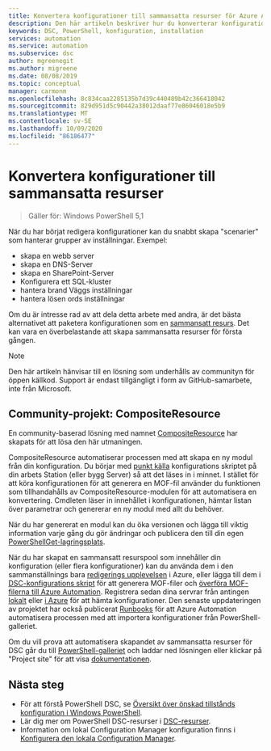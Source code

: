```yaml
---
title: Konvertera konfigurationer till sammansatta resurser för Azure Automation tillstånds konfiguration
description: Den här artikeln beskriver hur du konverterar konfigurationer till sammansatta resurser för Azure Automation tillstånds konfiguration.
keywords: DSC, PowerShell, konfiguration, installation
services: automation
ms.service: automation
ms.subservice: dsc
author: mgreenegit
ms.author: migreene
ms.date: 08/08/2019
ms.topic: conceptual
manager: carmonm
ms.openlocfilehash: 8c834caa2285135b7d39c440489b42c366418042
ms.sourcegitcommit: 829d951d5c90442a38012daaf77e86046018e5b9
ms.translationtype: MT
ms.contentlocale: sv-SE
ms.lasthandoff: 10/09/2020
ms.locfileid: "86186477"
---
```

# <a name="convert-configurations-to-composite-resources"></a>Konvertera konfigurationer till sammansatta resurser

> Gäller för: Windows PowerShell 5,1

När du har börjat redigera konfigurationer kan du snabbt skapa "scenarier" som hanterar grupper av inställningar.
Exempel:

- skapa en webb server
- skapa en DNS-Server
- skapa en SharePoint-Server
- Konfigurera ett SQL-kluster
- hantera brand Väggs inställningar
- hantera lösen ords inställningar

Om du är intresse rad av att dela detta arbete med andra, är det bästa alternativet att paketera konfigurationen som en [sammansatt resurs](/powershell/scripting/dsc/resources/authoringresourcecomposite).
Det kan vara en överbelastande att skapa sammansatta resurser för första gången.

> [!NOTE]
> Den här artikeln hänvisar till en lösning som underhålls av communityn för öppen källkod.
> Support är endast tillgängligt i form av GitHub-samarbete, inte från Microsoft.

## <a name="community-project-compositeresource"></a>Community-projekt: CompositeResource

En community-baserad lösning med namnet [CompositeResource](https://github.com/microsoft/compositeresource) har skapats för att lösa den här utmaningen.

CompositeResource automatiserar processen med att skapa en ny modul från din konfiguration.
Du börjar med [punkt källa](https://devblogs.microsoft.com/scripting/how-to-reuse-windows-powershell-functions-in-scripts/) konfigurations skriptet på din arbets Station (eller bygg Server) så att det läses in i minnet.
I stället för att köra konfigurationen för att generera en MOF-fil använder du funktionen som tillhandahålls av CompositeResource-modulen för att automatisera en konvertering.
Cmdleten läser in innehållet i konfigurationen, hämtar listan över parametrar och genererar en ny modul med allt du behöver.

När du har genererat en modul kan du öka versionen och lägga till viktig information varje gång du gör ändringar och publicera den till din egen [PowerShellGet-lagringsplats](https://powershellexplained.com/2018-03-03-Powershell-Using-a-NuGet-server-for-a-PSRepository/?utm_source=blog&utm_medium=blog&utm_content=psscriptrepo).

När du har skapat en sammansatt resurspool som innehåller din konfiguration (eller flera konfigurationer) kan du använda dem i den sammanställnings bara [redigerings upplevelsen](./compose-configurationwithcompositeresources.md) i Azure, eller lägga till dem i [DSC-konfigurations skript](/powershell/scripting/dsc/configurations/configurations) för att generera MOF-filer och [överföra MOF-filerna till Azure Automation](./tutorial-configure-servers-desired-state.md#create-and-upload-a-configuration-to-azure-automation).
Registrera sedan dina servrar från antingen [lokalt](./automation-dsc-onboarding.md#enable-physicalvirtual-linux-machines) eller [i Azure](./automation-dsc-onboarding.md#enable-azure-vms) för att hämta konfigurationer.
Den senaste uppdateringen av projektet har också publicerat [Runbooks](https://www.powershellgallery.com/packages?q=DscGallerySamples) för att Azure Automation automatisera processen med att importera konfigurationer från PowerShell-galleriet.

Om du vill prova att automatisera skapandet av sammansatta resurser för DSC går du till [PowerShell-galleriet](https://www.powershellgallery.com/packages/compositeresource/) och laddar ned lösningen eller klickar på "Project site" för att visa [dokumentationen](https://github.com/microsoft/compositeresource).

## <a name="next-steps"></a>Nästa steg

- För att förstå PowerShell DSC, se [Översikt över önskad tillstånds konfiguration i Windows PowerShell](/powershell/scripting/dsc/overview/overview).
- Lär dig mer om PowerShell DSC-resurser i [DSC-resurser](/powershell/scripting/dsc/resources/resources).
- Information om lokal Configuration Manager konfiguration finns i [Konfigurera den lokala Configuration Manager](/powershell/scripting/dsc/managing-nodes/metaconfig).
